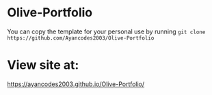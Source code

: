 # Olive-Portfolio

You can copy the template for your personal use by running ```git clone https://github.com/Ayancodes2003/Olive-Portfolio```

# View site at: 
https://ayancodes2003.github.io/Olive-Portfolio/
